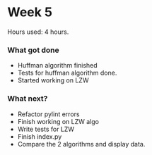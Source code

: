 
# Week 5
Hours used: 4 hours.

### What got done
- Huffman algorithm finished
- Tests for huffman algorithm done.
- Started working on LZW


### What next?
- Refactor pylint errors
- Finish working on LZW algo
- Write tests for LZW
- Finish index.py 
- Compare the 2 algorithms and display data.
